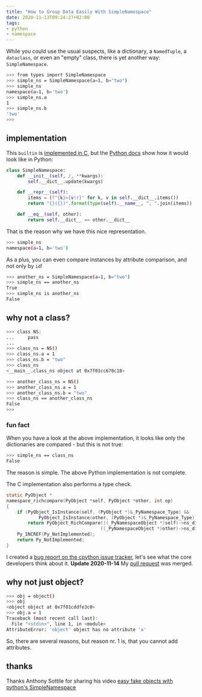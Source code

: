 ```yaml
---
title: "How to Group Data Easily With SimpleNamespace"
date: 2020-11-13T09:24:27+02:00
tags:
- python
- namespace
---
```


While you could use the usual suspects,
like a dictionary, a `NamedTuple`, a `dataclass`,
or even an "empty" class,
there is yet another way: `SimpleNamespace`.

```bash
>>> from types import SimpleNamespace
>>> simple_ns = SimpleNamespace(a=1, b="two")
>>> simple_ns
namespace(a=1, b='two')
>>> simple_ns.a
1
>>> simple_ns.b
'two'
>>> 

```

## implementation

This `builtin` is [implemented in C](https://github.com/python/cpython/blob/3.9/Objects/namespaceobject.c),
but the [Python docs](https://docs.python.org/3/library/types.html?highlight=simplenamespace#types.SimpleNamespace) show how it would look like in Python:

```python
class SimpleNamespace:
    def __init__(self, /, **kwargs):
        self.__dict__.update(kwargs)

    def __repr__(self):
        items = (f"{k}={v!r}" for k, v in self.__dict__.items())
        return "{}({})".format(type(self).__name__, ", ".join(items))

    def __eq__(self, other):
        return self.__dict__ == other.__dict__
```

That is the reason why we have this nice representation.

```bash
>>> simple_ns
namespace(a=1, b='two')
```

As a plus, you can even compare instances by attribute comparison,
and not only by `id`!

```bash
>>> another_ns = SimpleNamespace(a=1, b="two")
>>> simple_ns == another_ns
True
>>> simple_ns is another_ns
False
```

## why not a class?

```bash
>>> class NS:
...     pass
... 
>>> class_ns = NS()
>>> class_ns.a = 1
>>> class_ns.b = "two"
>>> class_ns
<__main__.class_ns object at 0x7f01cc670c18>

>>> another_class_ns = NS()
>>> another_class_ns.a = 1
>>> another_class_ns.b = "two"
>>> class_ns == another_class_ns
False
>>> 
```

### fun fact

When you have a look at the above implementation,
it looks like only the dictionaries are compared - but this is not true:

```bash
>>> simple_ns == class_ns
False
```

The reason is simple. The above Python implementation is not complete.

The C implementation also performs a type check.

```c
static PyObject *
namespace_richcompare(PyObject *self, PyObject *other, int op)
{
    if (PyObject_IsInstance(self, (PyObject *)&_PyNamespace_Type) &&
            PyObject_IsInstance(other, (PyObject *)&_PyNamespace_Type))
        return PyObject_RichCompare(((_PyNamespaceObject *)self)->ns_dict,
                                   ((_PyNamespaceObject *)other)->ns_dict, op);
    Py_INCREF(Py_NotImplemented);
    return Py_NotImplemented;
}
```

I created a [bug report on the cpython issue tracker](https://bugs.python.org/issue42344),
let's see what the core developers think about it.
**Update 2020-11-14** My [pull request](https://github.com/python/cpython/pull/23264) was merged.

## why not just object?

```bash
>>> obj = object()
>>> obj
<object object at 0x7f01cddfe3c0>
>>> obj.a = 1
Traceback (most recent call last):
  File "<stdin>", line 1, in <module>
AttributeError: 'object' object has no attribute 'a'
```

So, there are several reasons,
but reason nr. 1 is, that you cannot add attributes.

## thanks

Thanks Anthony Sottile for sharing his video [easy fake objects with python's SimpleNamespace](https://www.youtube.com/watch?v=8XvyHj8ndg8&ab_channel=anthonywritescode)

